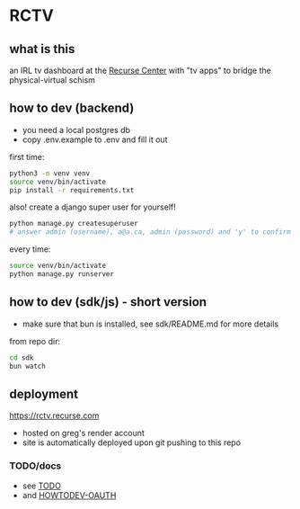 # RCTV

## what is this

an IRL tv dashboard at the [Recurse Center](https://recurse.com/) with "tv apps" to bridge the physical-virtual schism

## how to dev (backend)

- you need a local postgres db
- copy .env.example to .env and fill it out

first time:
```bash
python3 -m venv venv
source venv/bin/activate
pip install -r requirements.txt
```

also! create a django super user for yourself!

```bash
python manage.py createsuperuser
# answer admin (username), a@a.ca, admin (password) and 'y' to confirm the bad password
```

every time:
```bash
source venv/bin/activate
python manage.py runserver
```

## how to dev (sdk/js) - short version

- make sure that bun is installed, see sdk/README.md for more details

from repo dir:
```bash
cd sdk
bun watch
```

## deployment

https://rctv.recurse.com

- hosted on greg's render account
- site is automatically deployed upon git pushing to this repo

### TODO/docs

- see [TODO](./docs/TODO.md)
- and [HOWTODEV-OAUTH](./docs/HOWTODEV-OAUTH.md)

